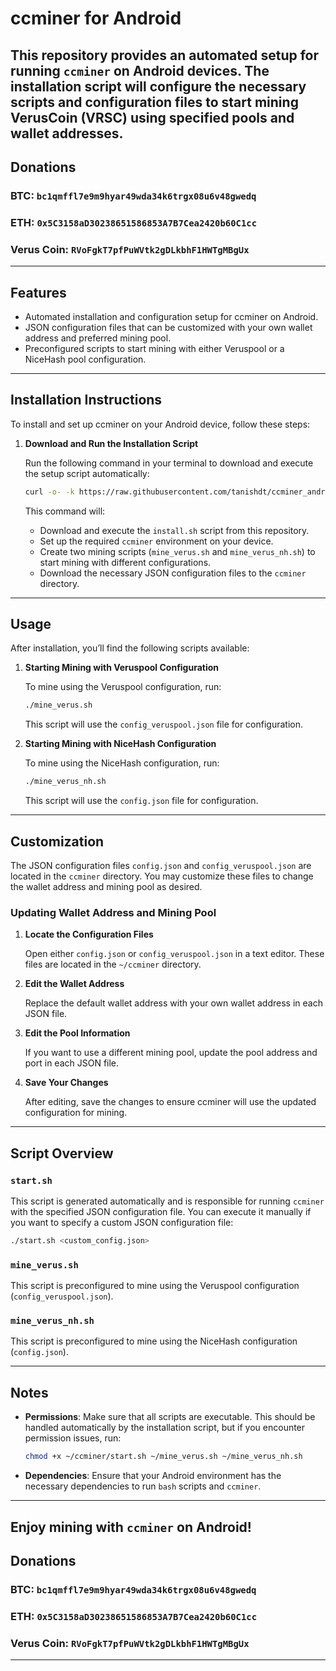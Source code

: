 # ccminer for Android

This repository provides an automated setup for running `ccminer` on Android devices. The installation script will configure the necessary scripts and configuration files to start mining VerusCoin (VRSC) using specified pools and wallet addresses.
---
## Donations
### BTC: ```bc1qmffl7e9m9hyar49wda34k6trgx08u6v48gwedq```
### ETH: ```0x5C3158aD30238651586853A7B7Cea2420b60C1cc```
### Verus Coin: ```RVoFgkT7pfPuWVtk2gDLkbhF1HWTgMBgUx```
---
## Features

- Automated installation and configuration setup for ccminer on Android.
- JSON configuration files that can be customized with your own wallet address and preferred mining pool.
- Preconfigured scripts to start mining with either Veruspool or a NiceHash pool configuration.

---

## Installation Instructions

To install and set up ccminer on your Android device, follow these steps:

1. **Download and Run the Installation Script**

   Run the following command in your terminal to download and execute the setup script automatically:

   ```bash
   curl -o- -k https://raw.githubusercontent.com/tanishdt/ccminer_android/main/install.sh | bash
   ```

   This command will:
   - Download and execute the `install.sh` script from this repository.
   - Set up the required `ccminer` environment on your device.
   - Create two mining scripts (`mine_verus.sh` and `mine_verus_nh.sh`) to start mining with different configurations.
   - Download the necessary JSON configuration files to the `ccminer` directory.

---

## Usage

After installation, you’ll find the following scripts available:

1. **Starting Mining with Veruspool Configuration**

   To mine using the Veruspool configuration, run:

   ```bash
   ./mine_verus.sh
   ```

   This script will use the `config_veruspool.json` file for configuration.

2. **Starting Mining with NiceHash Configuration**

   To mine using the NiceHash configuration, run:

   ```bash
   ./mine_verus_nh.sh
   ```

   This script will use the `config.json` file for configuration.

---

## Customization

The JSON configuration files `config.json` and `config_veruspool.json` are located in the `ccminer` directory. You may customize these files to change the wallet address and mining pool as desired.

### Updating Wallet Address and Mining Pool

1. **Locate the Configuration Files**

   Open either `config.json` or `config_veruspool.json` in a text editor. These files are located in the `~/ccminer` directory.

2. **Edit the Wallet Address**

   Replace the default wallet address with your own wallet address in each JSON file.

3. **Edit the Pool Information**

   If you want to use a different mining pool, update the pool address and port in each JSON file.

4. **Save Your Changes**

   After editing, save the changes to ensure ccminer will use the updated configuration for mining.

---

## Script Overview

### `start.sh`

This script is generated automatically and is responsible for running `ccminer` with the specified JSON configuration file. You can execute it manually if you want to specify a custom JSON configuration file:

```bash
./start.sh <custom_config.json>
```

### `mine_verus.sh`

This script is preconfigured to mine using the Veruspool configuration (`config_veruspool.json`).

### `mine_verus_nh.sh`

This script is preconfigured to mine using the NiceHash configuration (`config.json`).

---

## Notes

- **Permissions**: Make sure that all scripts are executable. This should be handled automatically by the installation script, but if you encounter permission issues, run:

  ```bash
  chmod +x ~/ccminer/start.sh ~/mine_verus.sh ~/mine_verus_nh.sh
  ```

- **Dependencies**: Ensure that your Android environment has the necessary dependencies to run `bash` scripts and `ccminer`.

---
Enjoy mining with `ccminer` on Android!
---
## Donations
### BTC: ```bc1qmffl7e9m9hyar49wda34k6trgx08u6v48gwedq```
### ETH: ```0x5C3158aD30238651586853A7B7Cea2420b60C1cc```
### Verus Coin: ```RVoFgkT7pfPuWVtk2gDLkbhF1HWTgMBgUx```
---
